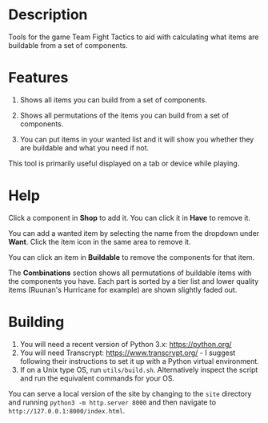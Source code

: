 # Description

Tools for the game Team Fight Tactics to aid with calculating what items are buildable from a set of components.

# Features

1. Shows all items you can build from a set of components.

2. Shows all permutations of the items you can build from a set of components.

3. You can put items in your wanted list and it will show you whether they are buildable and what you need if not.

This tool is primarily useful displayed on a tab or device while playing.

# Help

Click a component in **Shop** to add it. You can click it in **Have** to remove it.

You can add a wanted item by selecting the name from the dropdown under **Want**. Click the item icon in the same area to remove it.

You can click an item in **Buildable** to remove the components for that item.

The **Combinations** section shows all permutations of buildable items with the components you have. Each part is sorted by a tier list and lower quality items (Ruunan's Hurricane for example) are shown slightly faded out.

# Building

1. You will need a recent version of Python 3.x: https://python.org/
2. You will need Transcrypt: https://www.transcrypt.org/ - I suggest following their instructions to set it up with a Python virtual environment.
3. If on a Unix type OS, run `utils/build.sh`. Alternatively inspect the script and run the equivalent commands for your OS.

You can serve a local version of the site by changing to the `site` directory and running `python3 -m http.server 8000` and then navigate to `http://127.0.0.1:8000/index.html`.
